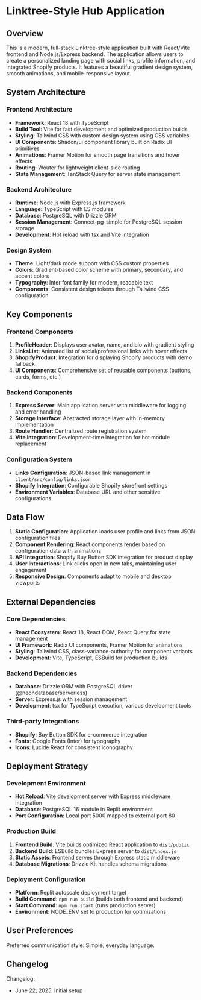 # Linktree-Style Hub Application

## Overview

This is a modern, full-stack Linktree-style application built with React/Vite frontend and Node.js/Express backend. The application allows users to create a personalized landing page with social links, profile information, and integrated Shopify products. It features a beautiful gradient design system, smooth animations, and mobile-responsive layout.

## System Architecture

### Frontend Architecture
- **Framework**: React 18 with TypeScript
- **Build Tool**: Vite for fast development and optimized production builds
- **Styling**: Tailwind CSS with custom design system using CSS variables
- **UI Components**: Shadcn/ui component library built on Radix UI primitives
- **Animations**: Framer Motion for smooth page transitions and hover effects
- **Routing**: Wouter for lightweight client-side routing
- **State Management**: TanStack Query for server state management

### Backend Architecture
- **Runtime**: Node.js with Express.js framework
- **Language**: TypeScript with ES modules
- **Database**: PostgreSQL with Drizzle ORM
- **Session Management**: Connect-pg-simple for PostgreSQL session storage
- **Development**: Hot reload with tsx and Vite integration

### Design System
- **Theme**: Light/dark mode support with CSS custom properties
- **Colors**: Gradient-based color scheme with primary, secondary, and accent colors
- **Typography**: Inter font family for modern, readable text
- **Components**: Consistent design tokens through Tailwind CSS configuration

## Key Components

### Frontend Components
1. **ProfileHeader**: Displays user avatar, name, and bio with gradient styling
2. **LinksList**: Animated list of social/professional links with hover effects
3. **ShopifyProduct**: Integration for displaying Shopify products with demo fallback
4. **UI Components**: Comprehensive set of reusable components (buttons, cards, forms, etc.)

### Backend Components
1. **Express Server**: Main application server with middleware for logging and error handling
2. **Storage Interface**: Abstracted storage layer with in-memory implementation
3. **Route Handler**: Centralized route registration system
4. **Vite Integration**: Development-time integration for hot module replacement

### Configuration System
- **Links Configuration**: JSON-based link management in `client/src/config/links.json`
- **Shopify Integration**: Configurable Shopify storefront settings
- **Environment Variables**: Database URL and other sensitive configurations

## Data Flow

1. **Static Configuration**: Application loads user profile and links from JSON configuration files
2. **Component Rendering**: React components render based on configuration data with animations
3. **API Integration**: Shopify Buy Button SDK integration for product display
4. **User Interactions**: Link clicks open in new tabs, maintaining user engagement
5. **Responsive Design**: Components adapt to mobile and desktop viewports

## External Dependencies

### Core Dependencies
- **React Ecosystem**: React 18, React DOM, React Query for state management
- **UI Framework**: Radix UI components, Framer Motion for animations
- **Styling**: Tailwind CSS, class-variance-authority for component variants
- **Development**: Vite, TypeScript, ESBuild for production builds

### Backend Dependencies
- **Database**: Drizzle ORM with PostgreSQL driver (@neondatabase/serverless)
- **Server**: Express.js with session management
- **Development**: tsx for TypeScript execution, various development tools

### Third-party Integrations
- **Shopify**: Buy Button SDK for e-commerce integration
- **Fonts**: Google Fonts (Inter) for typography
- **Icons**: Lucide React for consistent iconography

## Deployment Strategy

### Development Environment
- **Hot Reload**: Vite development server with Express middleware integration
- **Database**: PostgreSQL 16 module in Replit environment
- **Port Configuration**: Local port 5000 mapped to external port 80

### Production Build
1. **Frontend Build**: Vite builds optimized React application to `dist/public`
2. **Backend Build**: ESBuild bundles Express server to `dist/index.js`
3. **Static Assets**: Frontend serves through Express static middleware
4. **Database Migrations**: Drizzle Kit handles schema migrations

### Deployment Configuration
- **Platform**: Replit autoscale deployment target
- **Build Command**: `npm run build` (builds both frontend and backend)
- **Start Command**: `npm run start` (runs production server)
- **Environment**: NODE_ENV set to production for optimizations

## User Preferences

Preferred communication style: Simple, everyday language.

## Changelog

Changelog:
- June 22, 2025. Initial setup